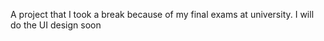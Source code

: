 A project that I took a break because of my final exams at university. I will do the UI design soon
